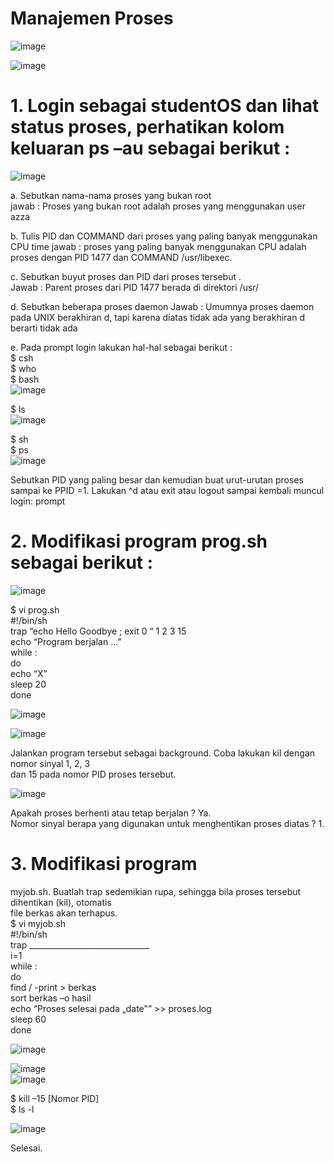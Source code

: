 # Manajemen Proses 

![image](https://github.com/Azzadlyh/SO-Praktikum6-ManajemenProses/assets/126213404/52671c43-a805-4e65-a7c3-9fd8476d5b05)    

![image](https://github.com/Azzadlyh/SO-Praktikum6-ManajemenProses/assets/126213404/37ca8741-3c3a-4809-a29e-1596ffe53843)  

   # 1. Login sebagai studentOS dan lihat status proses, perhatikan kolom keluaran ps –au sebagai berikut :

![image](https://github.com/Azzadlyh/SO-Praktikum6-ManajemenProses/assets/126213404/2c88529d-76dd-4bf7-8b29-96c1bb3ff729)

a. Sebutkan nama-nama proses yang bukan root  
   jawab : Proses yang bukan root adalah proses yang menggunakan user azza  
   
b. Tulis PID dan COMMAND dari proses yang paling banyak menggunakan CPU time
   jawab : proses yang paling  banyak menggunakan CPU adalah proses dengan  PID 1477 dan COMMAND /usr/libexec.   
    
c. Sebutkan buyut proses dan PID dari proses tersebut .  
   Jawab : Parent proses dari PID 1477 berada di direktori /usr/  
    
d. Sebutkan beberapa proses daemon 
    Jawab : Umumnya proses daemon pada UNIX berakhiran d, tapi karena diatas tidak ada yang berakhiran d berarti tidak ada  
    
e. Pada prompt login lakukan hal-hal sebagai berikut :   
$ csh  
$ who  
$ bash   
   ![image](https://github.com/Azzadlyh/SO-Praktikum6-ManajemenProses/assets/126213404/9df4e53b-5b84-431e-ad72-f3228cc5565e)   

 $ ls   
    ![image](https://github.com/Azzadlyh/SO-Praktikum6-ManajemenProses/assets/126213404/0adf7c1d-4af7-4233-a491-0be59c0db972)  

 $ sh   
 $ ps  
   ![image](https://github.com/Azzadlyh/SO-Praktikum6-ManajemenProses/assets/126213404/78b25a2d-64df-4913-8e04-686f48425c1d)  

Sebutkan PID yang paling besar dan kemudian buat urut-urutan proses sampai ke PPID =1. 
Lakukan ^d atau exit atau logout sampai kembali muncul login: prompt


# 2. Modifikasi program prog.sh sebagai berikut :  
   ![image](https://github.com/Azzadlyh/SO-Praktikum6-ManajemenProses/assets/126213404/447b197c-7af1-44bb-9d88-f014c1175c22)  

$ vi prog.sh   
#!/bin/sh   
trap “echo Hello Goodbye ; exit 0 “ 1 2 3 15   
echo “Program berjalan …”   
while :   
do   
echo “X”   
sleep 20   
done   

![image](https://github.com/Azzadlyh/SO-Praktikum6-ManajemenProses/assets/126213404/65277854-75c3-44d2-b055-28294179252b)  

![image](https://github.com/Azzadlyh/SO-Praktikum6-ManajemenProses/assets/126213404/c1920849-0393-4021-bf2d-94339bc2ce56)  

Jalankan program tersebut sebagai background. Coba lakukan kil dengan nomor sinyal 1, 2, 3   
dan 15 pada nomor PID proses tersebut.   

![image](https://github.com/Azzadlyh/SO-Praktikum6-ManajemenProses/assets/126213404/a9b483bf-b32b-4db8-b8a3-f0595e14fe24)  

Apakah proses berhenti atau tetap berjalan ? Ya.  
Nomor sinyal berapa yang digunakan untuk menghentikan proses diatas ?  1. 

# 3. Modifikasi program   
myjob.sh. Buatlah trap sedemikian rupa, sehingga bila proses tersebut dihentikan (kil), otomatis   
file berkas akan terhapus.   
$ vi myjob.sh   
#!/bin/sh   
trap ______________________________   
i=1   
while :   
do   
 find / -print > berkas   
 sort berkas –o hasil   
 echo “Proses selesai pada „date‟” >> proses.log   
sleep 60   
done     

![image](https://github.com/Azzadlyh/SO-Praktikum6-ManajemenProses/assets/126213404/a3eb6630-55a6-4cc1-8b55-431057412697)  

![image](https://github.com/Azzadlyh/SO-Praktikum6-ManajemenProses/assets/126213404/4d58f186-68c1-4098-965a-f558cce8566d)  
![image](https://github.com/Azzadlyh/SO-Praktikum6-ManajemenProses/assets/126213404/2c6a2432-3157-431b-a1ed-03de75a27f47)  

$ kill –15 [Nomor PID]   
$ ls -l    

![image](https://github.com/Azzadlyh/SO-Praktikum6-ManajemenProses/assets/126213404/aa8da18d-c4d6-46f0-af12-f44068abd62b)  

Selesai.

